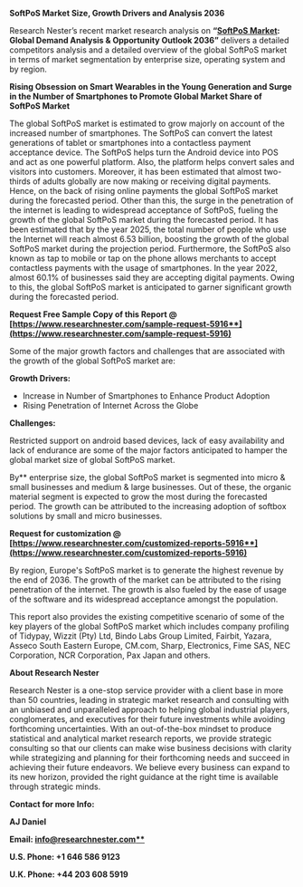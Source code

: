 ﻿**SoftPoS Market Size, Growth Drivers and Analysis 2036**

Research Nester’s recent market research analysis on **“[SoftPoS Market](https://www.researchnester.com/reports/softpos-market/5916): Global Demand Analysis & Opportunity Outlook 2036”** delivers a detailed competitors analysis and a detailed overview of the global SoftPoS market in terms of market segmentation by enterprise size, operating system and by region. 

**Rising Obsession on Smart Wearables in the Young Generation and Surge in the Number of Smartphones to Promote Global Market Share of SoftPoS Market**

The global SoftPoS market is estimated to grow majorly on account of the increased number of smartphones. The SoftPoS can convert the latest generations of tablet or smartphones into a contactless payment acceptance device. The SoftPoS helps turn the Android device into POS and act as one powerful platform. Also, the platform helps convert sales and visitors into customers. Moreover, it has been estimated that almost two-thirds of adults globally are now making or receiving digital payments. Hence, on the back of rising online payments the global SoftPoS market during the forecasted period. Other than this, the surge in the penetration of the internet is leading to widespread acceptance of SoftPoS, fueling the growth of the global SoftPoS market during the forecasted period. It has been estimated that by the year 2025, the total number of people who use the Internet will reach almost 6.53 billion, boosting the growth of the global SoftPoS market during the projection period. Furthermore, the SoftPoS also known as tap to mobile or tap on the phone allows merchants to accept contactless payments with the usage of smartphones. In the year 2022, almost 60.1% of businesses said they are accepting digital payments. Owing to this, the global SoftPoS market is anticipated to garner significant growth during the forecasted period. 

**Request Free Sample Copy of this Report @ [https://www.researchnester.com/sample-request-5916**](https://www.researchnester.com/sample-request-5916)**

Some of the major growth factors and challenges that are associated with the growth of the global SoftPoS market are:

**Growth Drivers:**

- Increase in Number of Smartphones to Enhance Product Adoption 
- Rising Penetration of Internet Across the Globe

**Challenges:**

Restricted support on android based devices, lack of easy availability and lack of endurance are some of the major factors anticipated to hamper the global market size of global SoftPoS market.

By** enterprise size, the global SoftPoS market is segmented into micro & small businesses and medium & large businesses. Out of these, the organic material segment is expected to grow the most during the forecasted period. The growth can be attributed to the increasing adoption of softbox solutions by small and micro businesses. 

**Request for customization @ [https://www.researchnester.com/customized-reports-5916**](https://www.researchnester.com/customized-reports-5916)**

By region, Europe's SoftPoS market is to generate the highest revenue by the end of 2036. The growth of the market can be attributed to the rising penetration of the internet. The growth is also fueled by the ease of usage of the software and its widespread acceptance amongst the population. 

This report also provides the existing competitive scenario of some of the key players of the global SoftPoS market which includes company profiling of Tidypay, Wizzit (Pty) Ltd, Bindo Labs Group Limited, Fairbit, Yazara, Asseco South Eastern Europe, CM.com, Sharp, Electronics, Fime SAS, NEC Corporation, NCR Corporation, Pax Japan and others.      

**About Research Nester**

Research Nester is a one-stop service provider with a client base in more than 50 countries, leading in strategic market research and consulting with an unbiased and unparalleled approach to helping global industrial players, conglomerates, and executives for their future investments while avoiding forthcoming uncertainties. With an out-of-the-box mindset to produce statistical and analytical market research reports, we provide strategic consulting so that our clients can make wise business decisions with clarity while strategizing and planning for their forthcoming needs and succeed in achieving their future endeavors. We believe every business can expand to its new horizon, provided the right guidance at the right time is available through strategic minds.

**Contact for more Info:**

**AJ Daniel**

**Email: [info@researchnester.com**](mailto:info@researchnester.com)**

**U.S. Phone: +1 646 586 9123** 

**U.K. Phone: +44 203 608 5919**
